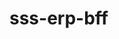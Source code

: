 # sss-erp-bff

<!-- Security scan triggered at 2025-09-02 00:40:48 -->

<!-- Security scan triggered at 2025-09-09 05:28:58 -->